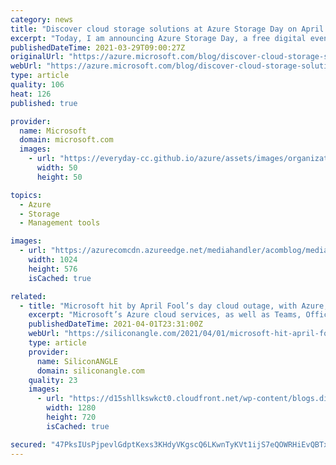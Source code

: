 ```yaml
---
category: news
title: "Discover cloud storage solutions at Azure Storage Day on April 29"
excerpt: "Today, I am announcing Azure Storage Day, a free digital event on April 29 where you can explore cloud storage solutions for all your enterprise workloads. Join me to: \n"
publishedDateTime: 2021-03-29T09:00:27Z
originalUrl: "https://azure.microsoft.com/blog/discover-cloud-storage-solutions-at-azure-storage-day-on-april-29/"
webUrl: "https://azure.microsoft.com/blog/discover-cloud-storage-solutions-at-azure-storage-day-on-april-29/"
type: article
quality: 106
heat: 126
published: true

provider:
  name: Microsoft
  domain: microsoft.com
  images:
    - url: "https://everyday-cc.github.io/azure/assets/images/organizations/microsoft.com-50x50.jpg"
      width: 50
      height: 50

topics:
  - Azure
  - Storage
  - Management tools

images:
  - url: "https://azurecomcdn.azureedge.net/mediahandler/acomblog/media/Default/blog/bd80342b-3256-40f1-9cb8-62a9603ecfb5.png"
    width: 1024
    height: 576
    isCached: true

related:
  - title: "Microsoft hit by April Fool’s day cloud outage, with Azure, Teams and Office 365 all taken offline"
    excerpt: "Microsoft’s Azure cloud services, as well as Teams, Office 365, OneDrive, Skype, Xbox Live and Bing were all inaccessible due to the outage. Even the Azure Status page was reportedly taken offline."
    publishedDateTime: 2021-04-01T23:31:00Z
    webUrl: "https://siliconangle.com/2021/04/01/microsoft-hit-april-fools-day-cloud-outage-azure-teams-office-365-taken/"
    type: article
    provider:
      name: SiliconANGLE
      domain: siliconangle.com
    quality: 23
    images:
      - url: "https://d15shllkswkct0.cloudfront.net/wp-content/blogs.dir/1/files/2021/04/error-101408_1280.jpg"
        width: 1280
        height: 720
        isCached: true

secured: "47PksIUsPjpevlGdptKexs3KHdyVKgscQ6LKwnTyKVt1ijS7eQOWRHiEvQBTx2HxZU/00ZSsb2S/92+/n7S25UtYzS1lGACNM2r5gy8BBrmSYSR2PjOLUDDMCdAS1Qgr/d3L/weNy6BuUXcmiGG5lL1PV0SnhGl7A1VNPYLw0NWnK7f4uSu3EPCfZ2xR5bfoMJMzSbWPwB9WD5jdnbKojUy6yPNZ7T1/b1zr3Cw9FMTY72j5brhuUT1tibC8VRq9hoQB70rJ8rgGj/ELqd2ylu7Cwb8YUxQGGRIaGXQJ3JFuouxKvGGdCichThPRmJFCuXSFlW7mWVY2KNirT57c9U3ydKo0gNCLtsYcIWIIx+4=;qkZgqMtafe6t4pHGHbMRBg=="
---
```


